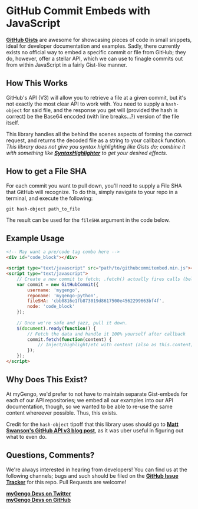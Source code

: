 GitHub Commit Embeds with JavaScript
=======================================================================================
**[GitHub Gists](https://gist.github.com/)** are awesome for showcasing pieces of code in small
snippets, ideal for developer documentation and examples. Sadly, there currently exists no official
way to embed a specific commit or file from GitHub; they do, however, offer a stellar API, which we
can use to finagle commits out from within JavaScript in a fairly Gist-like manner.


How This Works
----------------------------------------------------------------------------------------
GitHub's API (V3) will allow you to retrieve a file at a given commit, but it's not exactly
the most clear API to work with. You need to supply a `hash-object` for said file, and the
response you get will (provided the hash is correct) be the Base64 encoded (with line breaks...?) version 
of the file itself.

This library handles all the behind the scenes aspects of forming the correct request, and returns
the decoded file as a string to your callback function. _This library does not give you syntax highlighting
like Gists do; combine it with something like **[SyntaxHighlighter](https://github.com/alexgorbatchev/SyntaxHighlighter)** to
get your desired effects._


How to get a File SHA
----------------------------------------------------------------------------------------
For each commit you want to pull down, you'll need to supply a File SHA that GitHub will
recognize. To do this, simply navigate to your repo in a terminal, and execute the following:

    git hash-object path_to_file

The result can be used for the `fileSHA` argument in the code below.


Example Usage
----------------------------------------------------------------------------------------
``` html
<!-- May want a pre/code tag combo here -->
<div id="code_block"></div>

<script type="text/javascript" src="path/to/githubcommitembed.min.js"></script>
<script type="text/javascript">
    // Create a new commit to fetch; .fetch() actually fires calls (below).
    var commit = new GitHubCommit({
        username: 'mygengo',
        reponame: 'mygengo-python',
        fileSHA: 'cbb0816e1fb873019d8617500e4562299663bf4f',
        node: 'code_block'
    });
	
    // Once we're safe and jazz, pull it down. 
	$(document).ready(function() {
		// Fetch the data and handle it 100% yourself after callback
		commit.fetch(function(content) {
			// Inject/highlight/etc with content (also as this.content)
		});
    });
</script>
```


Why Does This Exist?
----------------------------------------------------------------------------------------
At myGengo, we'd prefer to not have to maintain separate Gist-embeds for each of our API
repositories; we embed all our examples into our API documentation, though, so we wanted to
be able to re-use the same content whereever possible. Thus, this exists.

Credit for the `hash-object` tipoff that this library uses should go to **[Matt Swanson's GitHub API v3 blog post](http://swanson.github.com/blog/2011/07/09/digging-around-the-github-v3-api.html)**, as it was uber useful in figuring out what to even do.

Questions, Comments?
----------------------------------------------------------------------------------------
We're always interested in hearing from developers! You can find us at the following channels;
bugs and such should be filed on the **[GitHub Issue Tracker](https://github.com/myGengo/github-commit-embed)** for this 
repo. Pull Requests are welcome!

**[myGengo Devs on Twitter](http://twitter.com/mygengo_dev)**  
**[myGengo Devs on GitHub](http://github.com/myGengo/)**  
